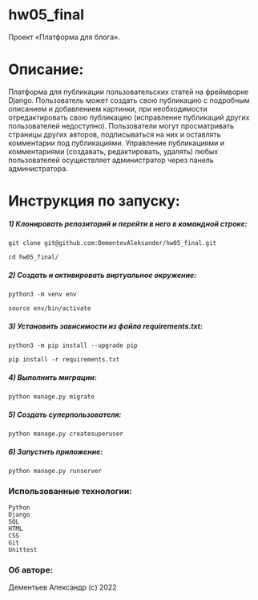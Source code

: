 # hw05_final
Проект «Платформа для блога».

# Описание:
Платформа для публикации пользовательских статей на фреймворке Django. Пользователь может создать свою публикацию с подробным описанием и добавлением картинки, при необходимости отредактировать свою публикацию (исправление публикаций других пользователей недоступно). Пользователи могут просматривать страницы других авторов, подписываться на них и оставлять комментарии под публикациями. Управление публикациями и комментариями (создавать, редактировать, удалять) любых пользователей осуществляет администратор через панель администратора. 

# Инструкция по запуску:
##### 1) Клонировать репозиторий и перейти в него в командной строке:
```
git clone git@github.com:DementevAleksander/hw05_final.git
```
```
cd hw05_final/
```
##### 2) Cоздать и активировать виртуальное окружение:
```
python3 -m venv env
```

```
source env/bin/activate
```

##### 3) Установить зависимости из файла requirements.txt:
```
python3 -m pip install --upgrade pip
```

```
pip install -r requirements.txt
```

##### 4) Выполнить миграции:
```
python manage.py migrate
```

##### 5) Создать суперпользователя:

```
python manage.py createsuperuser
```

##### 6) Запустить приложение:
```
python manage.py runserver
```


### Использованные технологии:
```
Python
Django
SQL
HTML
CSS
Git
Unittest
```

### Об авторе:
Дементьев Александр (с) 2022
